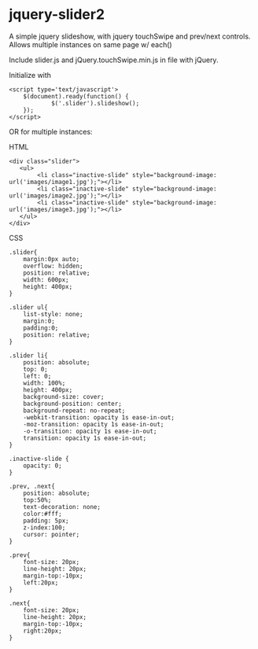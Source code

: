 # jquery-slider2
A simple jquery slideshow, with jquery touchSwipe and prev/next controls. Allows multiple instances on same page w/ each()

Include slider.js and jQuery.touchSwipe.min.js in file with jQuery.

Initialize with 

    <script type='text/javascript'>
    	$(document).ready(function() {	
    			$('.slider').slideshow();
    	});
    </script>
    
OR for multiple instances:

<script type='text/javascript'>
	$(document).ready(function() {	
			$('.slider, .slider2').each(function() {
				$(this).slideshow();
			});
	});
</script>	

HTML

    <div class="slider">
       <ul>
            <li class="inactive-slide" style="background-image: url('images/image1.jpg');"></li>
            <li class="inactive-slide" style="background-image: url('images/image2.jpg');"></li>
            <li class="inactive-slide" style="background-image: url('images/image3.jpg');"></li>
       </ul>
    </div>

CSS

    .slider{
        margin:0px auto;
        overflow: hidden;
        position: relative;
        width: 600px;
        height: 400px;
    }
    
    .slider ul{
        list-style: none;
        margin:0;
        padding:0;
    	position: relative;
    }
    
    .slider li{
    	position: absolute;
    	top: 0;
    	left: 0;
    	width: 100%;
    	height: 400px;
    	background-size: cover;
    	background-position: center;
    	background-repeat: no-repeat;
    	-webkit-transition: opacity 1s ease-in-out;
    	-moz-transition: opacity 1s ease-in-out;
    	-o-transition: opacity 1s ease-in-out;
    	transition: opacity 1s ease-in-out;
    }
    
    .inactive-slide {
    	opacity: 0;
    }
    
    .prev, .next{
        position: absolute;
        top:50%;
        text-decoration: none;
        color:#fff;
        padding: 5px;
        z-index:100;
        cursor: pointer;
    }
            
    .prev{
    	font-size: 20px;
    	line-height: 20px;
    	margin-top:-10px;
        left:20px;
    }
    
    .next{
    	font-size: 20px;
    	line-height: 20px;
    	margin-top:-10px;
        right:20px;
    }
